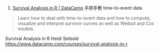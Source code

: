 
1.  [Survival Analysis in R |
    DataCamp](https://www.datacamp.com/courses/survival-analysis-in-r)
    手把手教 time-to-event data

> Learn how to deal with time-to-event data and how to compute,
> visualize and interpret survivor curves as well as Weibull and Cox
> models.

Survival Analysis in R Heidi Seibold
<https://www.datacamp.com/courses/survival-analysis-in-r>
